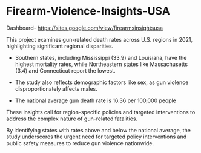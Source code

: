 # Firearm-Violence-Insights-USA

Dashboard- https://sites.google.com/view/firearmsinsightsusa

This project examines gun-related death rates across U.S. regions in 2021, highlighting significant regional disparities. 

* Southern states, including Mississippi (33.9) and Louisiana, have the highest mortality rates, while Northeastern states like Massachusetts (3.4) and Connecticut report the lowest.

* The study also reflects demographic factors like sex, as gun violence disproportionately affects males. 

* The national average gun death rate is 16.36 per 100,000 people

  
These insights call for region-specific policies and targeted interventions to address the complex nature of gun-related fatalities. 

By identifying states with rates above and below the national average, the study underscores the urgent need for targeted policy interventions and public safety measures to reduce gun violence nationwide.
